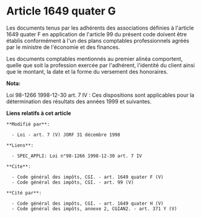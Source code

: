 # Article 1649 quater G

Les documents tenus par les adhérents des associations définies à l'article 1649 quater F en application de l'article 99 du
présent code doivent être établis conformément à l'un des plans comptables professionnels agréés par le ministre de
l'économie et des finances. 

Les documents comptables mentionnés au premier alinéa comportent, quelle que soit la profession exercée par l'adhérent,
l'identité du client ainsi que le montant, la date et la forme du versement des honoraires.

**Nota:**

Loi 98-1266 1998-12-30 art. 7 IV : Ces dispositions sont applicables pour la détermination des résultats des années 1999 et
suivantes.

**Liens relatifs à cet article**

	**Modifié par**:

	  - Loi - art. 7 (V) JORF 31 décembre 1998

	**Liens**:

	  - SPEC_APPLI: Loi n°98-1266 1998-12-30 art. 7 IV

	**Cite**:

	  - Code général des impôts, CGI. - art. 1649 quater F (V)
	  - Code général des impôts, CGI. - art. 99 (V)

	**Cité par**:

	  - Code général des impôts, CGI. - art. 1649 quater H (V)
	  - Code général des impôts, annexe 2, CGIAN2. - art. 371 Y (V)
